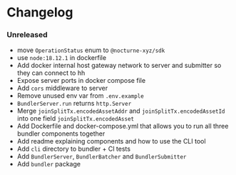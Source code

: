 # Changelog

### Unreleased

- move `OperationStatus` enum to `@nocturne-xyz/sdk`
- use `node:18.12.1` in dockerfile
- Add docker internal host gateway network to server and submitter so they can connect to hh
- Expose server ports in docker compose file
- Add `cors` middleware to server
- Remove unused env var from `.env.example`
- `BundlerServer.run` returns `http.Server`
- Merge `joinSplitTx.encodedAssetAddr` and `joinSplitTx.encodedAssetId` into one field `joinSplitTx.encodedAsset`
- Add Dockerfile and docker-compose.yml that allows you to run all three bundler components together
- Add readme explaining components and how to use the CLI tool
- Add `cli` directory to bundler + CI tests
- Add `BundlerServer`, `BundlerBatcher` and `BundlerSubmitter`
- Add `bundler` package
